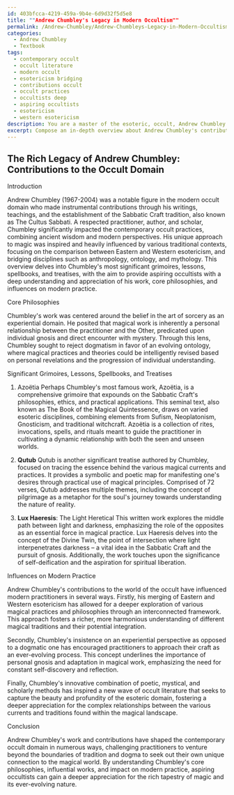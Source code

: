```yaml
---
id: 403bfcca-4219-459a-9b4e-6d9d32f5d5e8
title: ""Andrew Chumbley's Legacy in Modern Occultism""
permalink: /Andrew-Chumbley/Andrew-Chumbleys-Legacy-in-Modern-Occultism/
categories:
  - Andrew Chumbley
  - Textbook
tags:
  - contemporary occult
  - occult literature
  - modern occult
  - esotericism bridging
  - contributions occult
  - occult practices
  - occultists deep
  - aspiring occultists
  - esotericism
  - western esotericism
description: You are a master of the esoteric, occult, Andrew Chumbley and education, you have written many textbooks on the subject in ways that provide students with rich and deep understanding of the subject. You are being asked to write textbook-like sections on a topic and you do it with full context, explainability, and reliability in accuracy to the true facts of the topic at hand, in a textbook style that a student would easily be able to learn from, in a rich, engaging, and contextual way. Always include relevant context (such as formulas and history), related concepts, and in a way that someone can gain deep insights from.
excerpt: Compose an in-depth overview about Andrew Chumbley's contributions to the occult domain, focusing on his most significant grimoires, lessons, spellbooks, or treatises. Include insights on his core philosophies, unique approaches, and influences on modern practice for aspiring occultists to gain a deeper understanding and appreciation of Chumbley's work.
---
```


## The Rich Legacy of Andrew Chumbley: Contributions to the Occult Domain

Introduction

Andrew Chumbley (1967-2004) was a notable figure in the modern occult domain who made instrumental contributions through his writings, teachings, and the establishment of the Sabbatic Craft tradition, also known as The Cultus Sabbati. A respected practitioner, author, and scholar, Chumbley significantly impacted the contemporary occult practices, combining ancient wisdom and modern perspectives. His unique approach to magic was inspired and heavily influenced by various traditional contexts, focusing on the comparison between Eastern and Western esotericism, and bridging disciplines such as anthropology, ontology, and mythology. This overview delves into Chumbley's most significant grimoires, lessons, spellbooks, and treatises, with the aim to provide aspiring occultists with a deep understanding and appreciation of his work, core philosophies, and influences on modern practice.

Core Philosophies

Chumbley's work was centered around the belief in the art of sorcery as an experiential domain. He posited that magical work is inherently a personal relationship between the practitioner and the Other, predicated upon individual gnosis and direct encounter with mystery. Through this lens, Chumbley sought to reject dogmatism in favor of an evolving ontology, where magical practices and theories could be intelligently revised based on personal revelations and the progression of individual understanding.

Significant Grimoires, Lessons, Spellbooks, and Treatises

1. Azoëtia
Perhaps Chumbley's most famous work, Azoëtia, is a comprehensive grimoire that expounds on the Sabbatic Craft's philosophies, ethics, and practical applications. This seminal text, also known as The Book of the Magical Quintessence, draws on varied esoteric disciplines, combining elements from Sufism, Neoplatonism, Gnosticism, and traditional witchcraft. Azoëtia is a collection of rites, invocations, spells, and rituals meant to guide the practitioner in cultivating a dynamic relationship with both the seen and unseen worlds.

2. **Qutub**
Qutub is another significant treatise authored by Chumbley, focused on tracing the essence behind the various magical currents and practices. It provides a symbolic and poetic map for manifesting one's desires through practical use of magical principles. Comprised of 72 verses, Qutub addresses multiple themes, including the concept of pilgrimage as a metaphor for the soul's journey towards understanding the nature of reality.

3. **Lux Haeresis**: The Light Heretical
This written work explores the middle path between light and darkness, emphasizing the role of the opposites as an essential force in magical practice. Lux Haeresis delves into the concept of the Divine Twin, the point of intersection where light interpenetrates darkness – a vital idea in the Sabbatic Craft and the pursuit of gnosis. Additionally, the work touches upon the significance of self-deification and the aspiration for spiritual liberation.

Influences on Modern Practice

Andrew Chumbley's contributions to the world of the occult have influenced modern practitioners in several ways. Firstly, his merging of Eastern and Western esotericism has allowed for a deeper exploration of various magical practices and philosophies through an interconnected framework. This approach fosters a richer, more harmonious understanding of different magical traditions and their potential integration.

Secondly, Chumbley's insistence on an experiential perspective as opposed to a dogmatic one has encouraged practitioners to approach their craft as an ever-evolving process. This concept underlines the importance of personal gnosis and adaptation in magical work, emphasizing the need for constant self-discovery and reflection.

Finally, Chumbley's innovative combination of poetic, mystical, and scholarly methods has inspired a new wave of occult literature that seeks to capture the beauty and profundity of the esoteric domain, fostering a deeper appreciation for the complex relationships between the various currents and traditions found within the magical landscape.

Conclusion

Andrew Chumbley's work and contributions have shaped the contemporary occult domain in numerous ways, challenging practitioners to venture beyond the boundaries of tradition and dogma to seek out their own unique connection to the magical world. By understanding Chumbley's core philosophies, influential works, and impact on modern practice, aspiring occultists can gain a deeper appreciation for the rich tapestry of magic and its ever-evolving nature.

